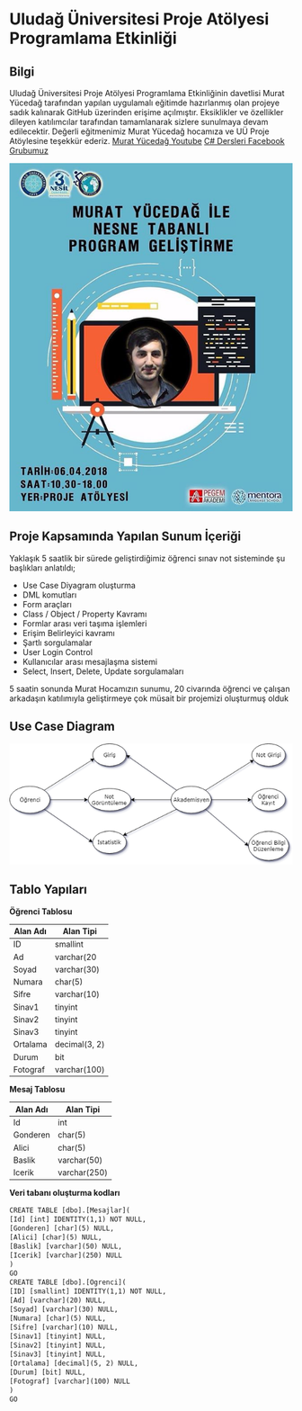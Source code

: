 # Uludağ Üniversitesi Proje Atölyesi Programlama Etkinliği
## Bilgi
Uludağ Üniversitesi Proje Atölyesi Programlama Etkinliğinin davetlisi Murat Yücedağ tarafından yapılan uygulamalı eğitimde hazırlanmış olan projeye sadık kalınarak GitHub üzerinden erişime açılmıştır. Eksiklikler ve özellikler dileyen katılımcılar tarafından tamamlanarak sizlere sunulmaya devam edilecektir. Değerli eğitmenimiz Murat Yücedağ hocamıza ve UÜ Proje Atöylesine teşekkür ederiz. 
 [Murat Yücedağ Youtube](https://www.youtube.com/YazilimHerYerde)
 [C# Dersleri Facebook Grubumuz](https://www.facebook.com/groups/cshaprdersleri)

![Program Geliştirme Etkinliği](ProgramGeli%C5%9FtirmeEtkinli%C4%9Fi.jpg)

## Proje Kapsamında Yapılan Sunum İçeriği
Yaklaşık 5 saatlik bir sürede geliştirdiğimiz öğrenci sınav not sisteminde şu başlıkları anlatıldı;  
- Use Case Diyagram oluşturma  
- DML komutları  
- Form araçları  
- Class / Object / Property Kavramı  
- Formlar arası veri taşıma işlemleri  
- Erişim Belirleyici kavramı  
- Şartlı sorgulamalar  
- User Login Control  
- Kullanıcılar arası mesajlaşma sistemi  
- Select, Insert, Delete, Update sorgulamaları 

5 saatin sonunda Murat Hocamızın sunumu, 20 civarında öğrenci ve çalışan arkadaşın katılımıyla geliştirmeye çok müsait bir projemizi oluşturmuş olduk

## Use Case Diagram
![Use Case Diagram](NotsisUseCaseDiagram.png)

## Tablo Yapıları
**Öğrenci Tablosu**

| Alan Adı | Alan Tipi |
| --- | --- |
| ID  | smallint  |
| Ad  | varchar(20  |
| Soyad  | varchar(30)  |
| Numara  | char(5)  |
| Sifre  | varchar(10)  |
| Sinav1  | tinyint  |
| Sinav2  | tinyint  |
| Sinav3  | tinyint  |
| Ortalama  | decimal(3, 2)  |
| Durum  | bit  |
| Fotograf  | varchar(100)  |

**Mesaj Tablosu**

| Alan Adı | Alan Tipi |
| --- | --- |
| Id | int |
| Gonderen | char(5) |
| Alici | char(5) |
| Baslik | varchar(50) |
| Icerik | varchar(250) |

**Veri tabanı oluşturma kodları**

    CREATE TABLE [dbo].[Mesajlar](
	[Id] [int] IDENTITY(1,1) NOT NULL,
	[Gonderen] [char](5) NULL,
	[Alici] [char](5) NULL,
	[Baslik] [varchar](50) NULL,
	[Icerik] [varchar](250) NULL
	)
	GO
	CREATE TABLE [dbo].[Ogrenci](
	[ID] [smallint] IDENTITY(1,1) NOT NULL,
	[Ad] [varchar](20) NULL,
	[Soyad] [varchar](30) NULL,
	[Numara] [char](5) NULL,
	[Sifre] [varchar](10) NULL,
	[Sinav1] [tinyint] NULL,
	[Sinav2] [tinyint] NULL,
	[Sinav3] [tinyint] NULL,
	[Ortalama] [decimal](5, 2) NULL,
	[Durum] [bit] NULL,
	[Fotograf] [varchar](100) NULL
	)
	GO

